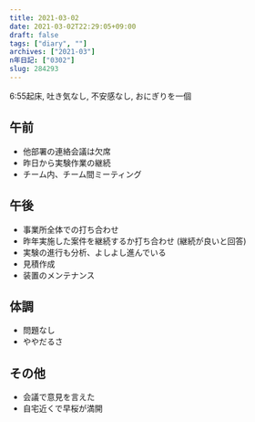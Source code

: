 ```yaml
---
title: 2021-03-02
date: 2021-03-02T22:29:05+09:00
draft: false
tags: ["diary", ""]
archives: ["2021-03"]
n年日記: ["0302"]
slug: 284293
---
```

6:55起床, 吐き気なし, 不安感なし, おにぎりを一個
## 午前
- 他部署の連絡会議は欠席
- 昨日から実験作業の継続
- チーム内、チーム間ミーティング
## 午後
- 事業所全体での打ち合わせ
- 昨年実施した案件を継続するか打ち合わせ (継続が良いと回答)
- 実験の進行も分析、よしよし進んでいる
- 見積作成
- 装置のメンテナンス
## 体調
- 問題なし
- ややだるさ
## その他
- 会議で意見を言えた
- 自宅近くで早桜が満開